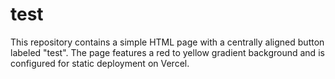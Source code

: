 # test

This repository contains a simple HTML page with a centrally aligned button labeled "test". The page features a red to yellow gradient background and is configured for static deployment on Vercel.
